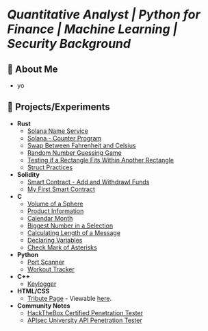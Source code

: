 <h1><i>Quantitative Analyst | Python for Finance | Machine Learning | Security Background</i></h1>

<h2>🌇 About Me</h2>

<ul>
  <li>yo</li>
</ul>

<h2>📝 Projects/Experiments</h2>

<ul>

  <li><b>Rust</b>
    <ul>
      <li><a href="https://github.com/SSFoxrr/sns">Solana Name Service</a></li>
      <li><a href="https://github.com/SSFoxrr/solana_program_structure/tree/main/counter_program">Solana - Counter Program</a></li>
      <li><a href="https://github.com/SSFoxrr/temp_swap/tree/master">Swap Between Fahrenheit and Celsius</a></li>
      <li><a href="https://github.com/SSFoxrr/guessing_game/tree/master">Random Number Guessing Game</a></li>
      <li><a href="https://github.com/SSFoxrr/rectangles/tree/master">Testing if a Rectangle Fits Within Another Rectangle</a></li>
      <li><a href="https://github.com/SSFoxrr/structs/tree/master">Struct Practices</a></li>
    </ul>
  </li>
  
  <li><b>Solidity</b>
    <ul>
      <li><a href="https://github.com/ZainWalker/fundedSmartContract/tree/main">Smart Contract - Add and Withdrawl Funds</a></li>
      <li><a href="https://github.com/ZainWalker/firstSmartContract/tree/main">My First Smart Contract</a></li>
    </ul>
  </li>

  <li><b>C</b>
    <ul>
      <li><a href="https://github.com/ZainWalker/volumeOfSphere/blob/main/volumeOfSphere.c">Volume of a Sphere</a></li>
      <li><a href="https://github.com/ZainWalker/productInformation/blob/main/productInformation.c">Product Information</a></li>
      <li><a href="https://github.com/ZainWalker/oneMonthCalendar/blob/main/one-monthCalendar.c">Calendar Month</a></li>
      <li><a href="https://github.com/ZainWalker/biggestNumberInASelection/blob/main/biggestNumberInaSelection.c">Biggest Number in a Selection</a></li>
      <li><a href="https://github.com/ZainWalker/calculatingLengthOfMessage/blob/main/calculatingLengthOfMessage.c">Calculating Length of a Message</a></li>
      <li><a href="https://github.com/ZainWalker/declaringVariables/blob/main/declaringVariables.c">Declaring Variables</a></li>
      <li><a href="https://github.com/ZainWalker/check/blob/main/Check.c">Check Mark of Asterisks</a></li>
    </ul>
  </li>
    
  <li><b>Python</b>
    <ul>
      <li><a href="https://github.com/ZainWalker/PortScanner/blob/main/main.py">Port Scanner</a></li>
      <li><a href="https://github.com/SSFoxrr/WorkoutTracker/tree/main">Workout Tracker</a></li>
    </ul>
  </li>
  
  <li><b>C++</b>
    <ul>
      <li><a href="https://github.com/ZainWalker/Keylogger/blob/main/main.cpp">Keylogger</a></li>
    </ul>
  </li>

  <li><b>HTML/CSS</b>
    <ul>
      <li><a href="https://github.com/ZainWalker/tributePage/tree/main">Tribute Page</a> - Viewable <a href="https://codepen.io/ZainSkywalker/pen/PBEypr" target="_blank">here</a>.</li>
    </ul>
  </li>

  <li><b>Community Notes</b>
    <ul>
      <li><a href="https://github.com/ZainWalker/CPTS-Cheat-Sheets">HackTheBox Certified Penetration Tester</a></li>
      <li><a href="https://github.com/ZainWalker/APIsec-University-API-Penetration-Tester/tree/main">APIsec University API Penetration Tester</a></li>
    </ul>
  </li>
  
</ul>
